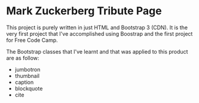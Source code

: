 # Mark Zuckerberg Tribute Page

This project is purely written in just HTML and Bootstrap 3 (CDN).
It is the very first project that I've accomplished using Boostrap and the first project for Free Code Camp.

The Bootstrap classes that I've learnt and that was applied to this product are as follow:

- jumbotron
- thumbnail
- caption
- blockquote
- cite
